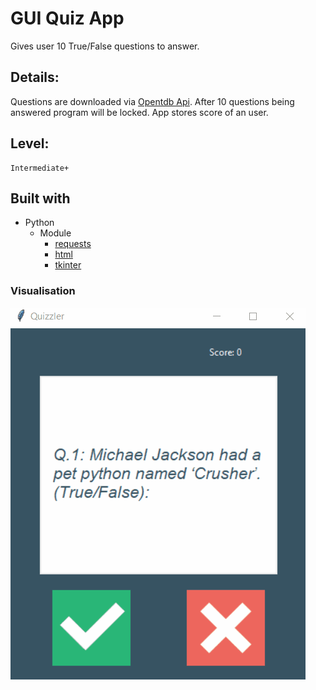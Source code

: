 # GUI Quiz App

Gives user 10 True/False questions to answer.

## Details:

Questions are downloaded via [Opentdb Api](https://opentdb.com/api_config.php). 
After 10 questions being answered program will be locked.
App stores score of an user.

## Level:
    Intermediate+

## Built with
* Python
    - Module
        - [requests](https://pypi.org/project/requests/)
        - [html](https://docs.python.org/pl/3/library/html.html)
        - [tkinter](https://docs.python.org/3/library/tkinter.html)

### Visualisation

![](visualisation.gif)

